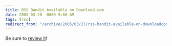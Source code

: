 ```yaml
---
title: RSS Bandit Available on Download.com
date: 2005-03-28 -0800 9:00 AM
tags: [rss]
redirect_from: "/archive/2005/03/27/rss-bandit-available-on-downloadcom.aspx/"
---
```


Be sure to [review
it](http://www.download.com/RSS-Bandit/3000-9227_4-10375934.html?tag=lst-0-4)!

